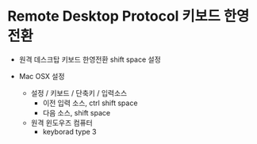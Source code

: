 # Remote Desktop Protocol 키보드 한영 전환 
- 원격 데스크탑 키보드 한영전환 shift space 설정

- Mac OSX 설정
  - 설정 / 키보드 / 단축키 / 입력소스 
    - 이전 입력 소스, ctrl shift space
    - 다음 소스, shift space
  - 원격 윈도우즈 컴퓨터
    - keyborad type 3 

